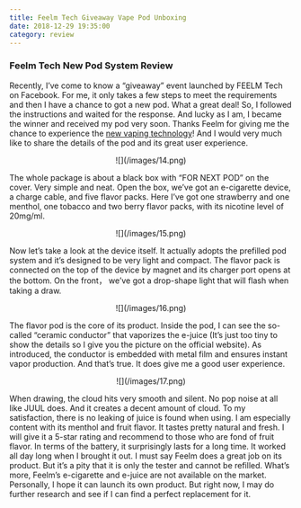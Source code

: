 ```yaml
---
title: Feelm Tech Giveaway Vape Pod Unboxing
date: 2018-12-29 19:35:00
category: review
---
```


### Feelm Tech New Pod System Review

Recently, I’ve come to know a “giveaway” event launched by FEELM Tech on Facebook. For me, it only takes a few steps to meet the requirements and then I have a chance to got a new pod. What a great deal! So, I followed the instructions and waited for the response. And lucky as I am, I became the winner and received my pod very soon. Thanks Feelm for giving me the chance to experience the [new vaping technology](http://www.feelmtech.com/)! And I would very much like to share the details of the pod and its great user experience.

<center>
![](/images/14.png)
</center>

The whole package is about a black box with “FOR NEXT POD” on the cover. Very simple and neat. Open the box, we’ve got an e-cigarette device, a charge cable, and five flavor packs. Here I’ve got one strawberry and one menthol, one tobacco and two berry flavor packs, with its nicotine level of 20mg/ml.

<center>
![](/images/15.png)
</center>

<!-- more -->

Now let’s take a look at the device itself. It actually adopts the prefilled pod system and it’s designed to be very light and compact. The flavor pack is connected on the top of the device by magnet and its charger port opens at the bottom. On the front， we’ve got a drop-shape light that will flash when taking a draw.

<center>
![](/images/16.png)
</center>

The flavor pod is the core of its product. Inside the pod, I can see the so-called “ceramic conductor” that vaporizes the e-juice (It’s just too tiny to show the details so I give you the picture on the official website). As introduced, the conductor is embedded with metal film and ensures instant vapor production. And that’s true. It does give me a good user experience.

<center>
![](/images/17.png)
</center>

When drawing, the cloud hits very smooth and silent. No pop noise at all like JUUL does. And it creates a decent amount of cloud. To my satisfaction, there is no leaking of juice is found when using. I am especially content with its menthol and fruit flavor. It tastes pretty natural and fresh. I will give it a 5-star rating and recommend to those who are fond of fruit flavor. In terms of the battery, it surprisingly lasts for a long time. It worked all day long when I brought it out. I must say Feelm does a great job on its product. But it’s a pity that it is only the tester and cannot be refilled. What’s more, Feelm’s e-cigarette and e-juice are not available on the market. Personally, I hope it can launch its own product. But right now, I may do further research and see if I can find a perfect replacement for it.